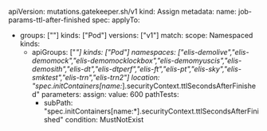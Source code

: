 apiVersion: mutations.gatekeeper.sh/v1
kind: Assign
metadata:
  name: job-params-ttl-after-finished
spec:
  applyTo:
  - groups: [""]
    kinds: ["Pod"]
    versions: ["v1"]
  match:
    scope: Namespaced
    kinds:
    - apiGroups: ["*"]
      kinds: ["Pod"]
    namespaces: ["elis-demolive","elis-demomock","elis-demomocklockbox","elis-demomyuscis","elis-demosith","elis-dt","elis-dtperf","elis-ft","elis-pt","elis-sky","elis-smktest","elis-trn","elis-trn2"]
  location: "spec.initContainers[name:*].securityContext.ttlSecondsAfterFinished"
  parameters:
    assign:
      value: 600
    pathTests:
      - subPath: "spec.initContainers[name:*].securityContext.ttlSecondsAfterFinished"
        condition: MustNotExist
